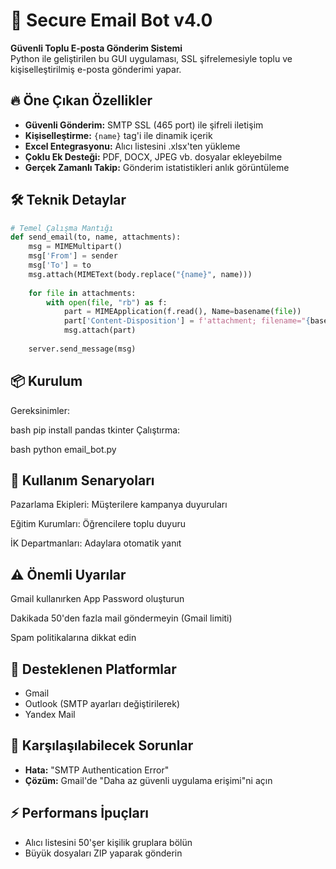# 📧 Secure Email Bot v4.0

**Güvenli Toplu E-posta Gönderim Sistemi**  
Python ile geliştirilen bu GUI uygulaması, SSL şifrelemesiyle toplu ve kişiselleştirilmiş e-posta gönderimi yapar.


## 🔥 Öne Çıkan Özellikler
- **Güvenli Gönderim:** SMTP SSL (465 port) ile şifreli iletişim
- **Kişiselleştirme:** `{name}` tag'i ile dinamik içerik
- **Excel Entegrasyonu:** Alıcı listesini .xlsx'ten yükleme
- **Çoklu Ek Desteği:** PDF, DOCX, JPEG vb. dosyalar ekleyebilme
- **Gerçek Zamanlı Takip:** Gönderim istatistikleri anlık görüntüleme

## 🛠 Teknik Detaylar
```python
# Temel Çalışma Mantığı
def send_email(to, name, attachments):
    msg = MIMEMultipart()
    msg['From'] = sender
    msg['To'] = to
    msg.attach(MIMEText(body.replace("{name}", name)))
    
    for file in attachments:
        with open(file, "rb") as f:
            part = MIMEApplication(f.read(), Name=basename(file))
            part['Content-Disposition'] = f'attachment; filename="{basename(file)}"'
            msg.attach(part)
    
    server.send_message(msg)
```
## 📦 Kurulum

Gereksinimler:

bash
pip install pandas tkinter
Çalıştırma:

bash
python email_bot.py

## 🎯 Kullanım Senaryoları
Pazarlama Ekipleri: Müşterilere kampanya duyuruları

Eğitim Kurumları: Öğrencilere toplu duyuru

İK Departmanları: Adaylara otomatik yanıt

## ⚠️ Önemli Uyarılar
Gmail kullanırken App Password oluşturun

Dakikada 50'den fazla mail göndermeyin (Gmail limiti)

Spam politikalarına dikkat edin

## 🔗 Desteklenen Platformlar
- Gmail
- Outlook (SMTP ayarları değiştirilerek)
- Yandex Mail

## 🐞 Karşılaşılabilecek Sorunlar
- **Hata:** "SMTP Authentication Error"  
- **Çözüm:** Gmail'de "Daha az güvenli uygulama erişimi"ni açın

## ⚡ Performans İpuçları
- Alıcı listesini 50'şer kişilik gruplara bölün
- Büyük dosyaları ZIP yaparak gönderin

